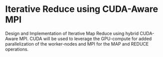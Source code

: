 # Iterative Reduce using CUDA-Aware MPI

Design and Implementation of Iterative Map Reduce using hybrid CUDA-Aware MPI. CUDA will be used to leverage the GPU-compute for added parallelization of the worker-nodes and MPI for the MAP and REDUCE operations.   
